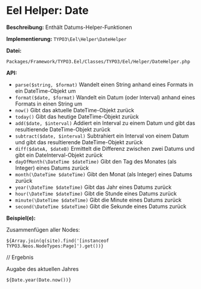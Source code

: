 # Eel Helper: Date

**Beschreibung:** Enthält Datums-Helper-Funktionen

**Implementierung:** `TYPO3\Eel\Helper\DateHelper`

**Datei:**
```
Packages/Framework/TYPO3.Eel/Classes/TYPO3/Eel/Helper/DateHelper.php
```

**API:**

* `parse($string, $format)`
Wandelt einen String anhand eines Formats in ein DateTime-Objekt um
* `format($date, $format)`
Wandelt ein Datum (oder Interval) anhand eines Formats in einen String um
* `now()`
Gibt das aktuelle DateTime-Objekt zurück
* `today()`
Gibt das heutige DateTime-Objekt zurück
* `add($date, $interval)`
Addiert ein Interval zu einem Datum und gibt das resultierende DateTime-Objekt zurück
* `subtract($date, $interval)`
Subtrahiert ein Interval von einem Datum und gibt das resultierende DateTime-Objekt zurück
* `diff($dateA, $dateB)`
Ermittelt die Differenz zwischen zwei Datums und gibt ein DateInterval-Objekt zurück
* `dayOfMonth(\DateTime $dateTime)`
Gibt den Tag des Monates (als Integer) eines Datums zurück
* `month(\DateTime $dateTime)`
Gibt den Monat (als Integer) eines Datums zurück
* `year(\DateTime $dateTime)`
Gibt das Jahr eines Datums zurück
* `hour(\DateTime $dateTime)`
Gibt die Stunde eines Datums zurück
* `minute(\DateTime $dateTime)`
Gibt die Minute eines Datums zurück
* `second(\DateTime $dateTime)`
Gibt die Sekunde eines Datums zurück

**Beispiel(e):**

Zusammenfügen aller Nodes:
```
${Array.join(q(site).find('[instanceof TYPO3.Neos.NodeTypes:Page]').get())}
```
// Ergebnis

Augabe des aktuellen Jahres
```
${Date.year(Date.now())}
```
